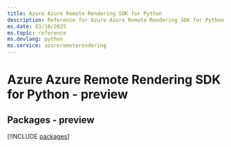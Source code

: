 ```yaml
---
title: Azure Azure Remote Rendering SDK for Python
description: Reference for Azure Azure Remote Rendering SDK for Python
ms.date: 03/18/2025
ms.topic: reference
ms.devlang: python
ms.service: azureremoterendering
---
```

# Azure Azure Remote Rendering SDK for Python - preview
## Packages - preview
[!INCLUDE [packages](azure-remote-rendering-index.md)]